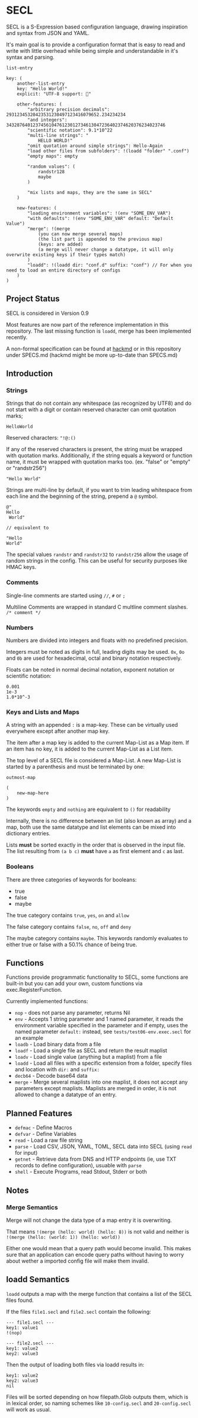 # SECL

SECL is a S-Expression based configuration language, drawing inspiration and syntax from JSON and YAML.

It's main goal is to provide a configuration format that is easy to read and write with little overhead while
being simple and understandable in it's syntax and parsing.


```
list-entry

key: (
    another-list-entry
    key: "Hello World!"
    explicit: "UTF-8 support: 💩"
    
    other-features: (
        "arbitrary precision decimals": 29312345320423531230497123416079652.234234234
        "and integers": 343287640123745610476123012734613047236402374620376234023746
        "scientific notation": 9.1*10^22
        "multi-line strings": "
            HELLO WORLD!"
        "omit quotation around simple strings": Hello-Again
        "load other files from subfolders": !(loadd "folder" ".conf")
        "empty maps": empty
        
        "random values": (
            randstr128
            maybe
        )
        
        "mix lists and maps, they are the same in SECL"
    )

    new-features: (
        "loading environment variables": !(env "SOME_ENV_VAR")
        "with defaults": !(env "SOME_ENV_VAR" default: "Default Value")
        "merge": !(merge
            (you can now merge several maps)
            (the list part is appended to the previous map)
            (keys: are added)
            (a merge will never change a datatype, it will only overwrite existing keys if their types match)
        )
        "loadd": !(loadd dir: "conf.d" suffix: "conf") // For when you need to load an entire directory of configs
    )
)
```

## Project Status

SECL is considered in Version 0.9

Most features are now part of the reference implementation in this repository. The last missing function is `loadd`, merge has been implemented recently.

A non-formal specification can be found at [hackmd](https://hackmd.io/s/rylGmiXr-) or in this repository under SPECS.md (hackmd might be more up-to-date than SPECS.md)

## Introduction

### Strings

Strings that do not contain any whitespace (as recognized by UTF8) and do not start with a digit or contain reserved character can omit quotation marks;

```
HelloWorld

```

Reserved characters: `"!@:()`

If any of the reserved characters is present, the string must be wrapped with quotation marks. Additionally, if the string equals
a keyword or function name, it must be wrapped with quotation marks too. (ex. "false" or "empty" or "randstr256")

```
"Hello World"
```

Strings are multi-line by default, if you want to trim leading whitespace from each line and the beginning of the string, prepend a `@` symbol.

```
@"
Hello 
 World"
 
// equivalent to

"Hello
World"
```

The special values `randstr` and `randstr32` to `randstr256` allow the usage of random strings in the config. This can be useful for security purposes like HMAC keys.

### Comments

Single-line comments are started using `//`, `#` or `;`

Multiline Comments are wrapped in standard C multline comment slashes. `/* comment */`

### Numbers

Numbers are divided into integers and floats with no predefined precision.

Integers must be noted as digits in full, leading digits may be used. `0x`, `0o` and `0b` are used for hexadecimal, octal and binary notation respectively.

Floats can be noted in normal decimal notation, exponent notation or scientific notation:

```
0.001
1e-3
1.0*10^-3
```

### Keys and Lists and Maps

A string with an appended `:` is a map-key. These can be virtually used everywhere except after another map key.

The item after a map key is added to the current Map-List as a Map item. If an item has no key, it is added to the current Map-List as a List item.

The top level of a SECL file is considered a Map-List. A new Map-List is started by a parenthesis and must be terminated by one:

```
outmost-map

(
    new-map-here
)
```

The keywords `empty` and `nothing` are equivalent to `()` for readability

Internally, there is no difference between an list (also known as array) and a map, both use the same datatype and list elements can be mixed into dictionary entries.

Lists **must** be sorted exactly in the order that is observed in the input file. The list resulting from `(a b c)` **must** have `a` as first element and `c` as last. 

### Booleans

There are three categories of keywords for booleans:

* true
* false
* maybe

The true category contains `true`, `yes`, `on` and `allow`

The false category contains `false`, `no`, `off` and `deny`

The maybe category contains `maybe`. This keywords randomly evaluates to either true or false with a 50.1% chance of being true.

## Functions

Functions provide programmatic functionality to SECL, some functions are built-in but you can add your own, custom functions via exec.RegisterFunction.

Currently implemented functions:

* `nop` - does not parse any parameter, returns Nil
* `env` - Accepts 1 string parameter and 1 named parameter, it reads the environment variable specified in the parameter and if empty, uses the named parameter `default:` instead, see `tests/test06-env.exec.secl` for an example
* `loadb` - Load binary data from a file
* `loadf` - Load a single file as SECL and return the result maplist
* `loadv` - Load single value (anything but a maplist) from a file
* `loadd` - Load all files with a specific extension from a folder, specify files and location with `dir:` and `suffix:`
* `decb64` - Decode base64 data
* `merge` - Merge several maplists into one maplist, it does not accept any parameters except maplists. Maplists are merged in order, it is not allowed to change a datatype of an entry.

## Planned Features

* `defmac` - Define Macros
* `defvar` - Define Variables
* `read` - Load a raw file string
* `parse` - Load CSV, JSON, YAML, TOML, SECL data into SECL (using `read` for input)
* `getnet` - Retrieve data from DNS and HTTP endpoints (ie, use TXT records to define configuration), usuable with `parse`
* `shell` - Execute Programs, read Stdout, Stderr or both

## Notes

### Merge Semantics

Merge will not change the data type of a map entry it is overwriting.

That means `!(merge (hello: world) (hello: 8))` is not valid and neither is `!(merge (hello: (world: 1)) (hello: world))`

Either one would mean that a query path would become invalid. This makes sure that an application can encode
query paths without having to worry about wether a imported config file will make them invalid.

## loadd Semantics

`loadd` outputs a map with the merge function that contains a list of the SECL files found.

If the files `file1.secl` and `file2.secl` contain the following:

```
--- file1.secl ---
key1: value1
!(nop)

--- file2.secl ---
key1: value2
key2: value3
```

Then the output of loading both files via loadd results in:

```
key1: value2
key2: value3
nil
```

Files will be sorted depending on how filepath.Glob outputs them, which is in lexical order, so
naming schemes like `10-config.secl` and `20-config.secl` will work as usual.